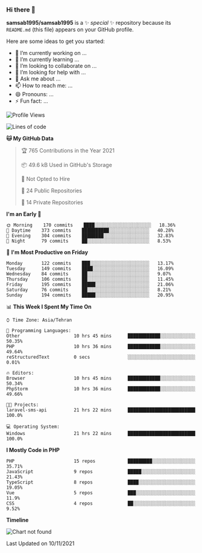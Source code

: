 ### Hi there 👋

**samsab1995/samsab1995** is a ✨ _special_ ✨ repository because its `README.md` (this file) appears on your GitHub profile.

Here are some ideas to get you started:

- 🔭 I’m currently working on ...
- 🌱 I’m currently learning ...
- 👯 I’m looking to collaborate on ...
- 🤔 I’m looking for help with ...
- 💬 Ask me about ...
- 📫 How to reach me: ...
- 😄 Pronouns: ...
- ⚡ Fun fact: ...

<!--START_SECTION:waka-->
![Profile Views](http://img.shields.io/badge/Profile%20Views-0-blue)

![Lines of code](https://img.shields.io/badge/From%20Hello%20World%20I%27ve%20Written-866671%20lines%20of%20code-blue)

**🐱 My GitHub Data** 

> 🏆 765 Contributions in the Year 2021
 > 
> 📦 49.6 kB Used in GitHub's Storage 
 > 
> 🚫 Not Opted to Hire
 > 
> 📜 24 Public Repositories 
 > 
> 🔑 14 Private Repositories  
 > 
**I'm an Early 🐤** 

```text
🌞 Morning    170 commits    ████░░░░░░░░░░░░░░░░░░░░░   18.36% 
🌆 Daytime    373 commits    ██████████░░░░░░░░░░░░░░░   40.28% 
🌃 Evening    304 commits    ████████░░░░░░░░░░░░░░░░░   32.83% 
🌙 Night      79 commits     ██░░░░░░░░░░░░░░░░░░░░░░░   8.53%

```
📅 **I'm Most Productive on Friday** 

```text
Monday       122 commits    ███░░░░░░░░░░░░░░░░░░░░░░   13.17% 
Tuesday      149 commits    ████░░░░░░░░░░░░░░░░░░░░░   16.09% 
Wednesday    84 commits     ██░░░░░░░░░░░░░░░░░░░░░░░   9.07% 
Thursday     106 commits    ██░░░░░░░░░░░░░░░░░░░░░░░   11.45% 
Friday       195 commits    █████░░░░░░░░░░░░░░░░░░░░   21.06% 
Saturday     76 commits     ██░░░░░░░░░░░░░░░░░░░░░░░   8.21% 
Sunday       194 commits    █████░░░░░░░░░░░░░░░░░░░░   20.95%

```


📊 **This Week I Spent My Time On** 

```text
⌚︎ Time Zone: Asia/Tehran

💬 Programming Languages: 
Other                    10 hrs 45 mins      ████████████░░░░░░░░░░░░░   50.35% 
PHP                      10 hrs 36 mins      ████████████░░░░░░░░░░░░░   49.64% 
reStructuredText         0 secs              ░░░░░░░░░░░░░░░░░░░░░░░░░   0.01%

🔥 Editors: 
Browser                  10 hrs 45 mins      ████████████░░░░░░░░░░░░░   50.34% 
PhpStorm                 10 hrs 36 mins      ████████████░░░░░░░░░░░░░   49.66%

🐱‍💻 Projects: 
laravel-sms-api          21 hrs 22 mins      █████████████████████████   100.0%

💻 Operating System: 
Windows                  21 hrs 22 mins      █████████████████████████   100.0%

```

**I Mostly Code in PHP** 

```text
PHP                      15 repos            █████████░░░░░░░░░░░░░░░░   35.71% 
JavaScript               9 repos             █████░░░░░░░░░░░░░░░░░░░░   21.43% 
TypeScript               8 repos             ████░░░░░░░░░░░░░░░░░░░░░   19.05% 
Vue                      5 repos             ███░░░░░░░░░░░░░░░░░░░░░░   11.9% 
CSS                      4 repos             ██░░░░░░░░░░░░░░░░░░░░░░░   9.52%

```


**Timeline**

![Chart not found](https://raw.githubusercontent.com/samsab1995/samsab1995/main/charts/bar_graph.png) 


 Last Updated on 10/11/2021
<!--END_SECTION:waka-->
